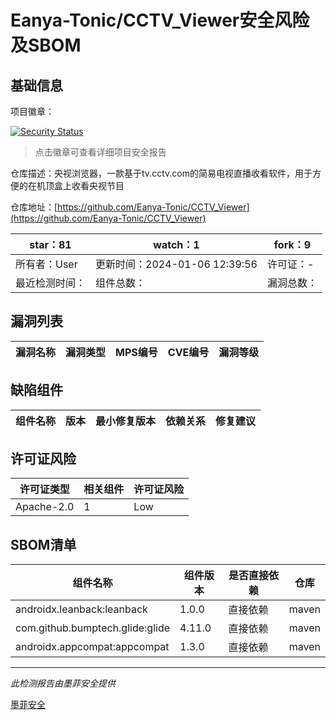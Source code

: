 # Eanya-Tonic/CCTV_Viewer安全风险及SBOM

## 基础信息

项目徽章：

[![Security Status](https://www.murphysec.com/platform3/v31/badge/1744422310135250944.svg)](https://www.murphysec.com/console/report/1744422006106931200/1744422310135250944)

> 点击徽章可查看详细项目安全报告

仓库描述：央视浏览器，一款基于tv.cctv.com的简易电视直播收看软件，用于方便的在机顶盒上收看央视节目

仓库地址：[https://github.com/Eanya-Tonic/CCTV_Viewer](https://github.com/Eanya-Tonic/CCTV_Viewer)

| star：81 | watch：1 | fork：9 |
| ----------- | -------------- | ------------ |
| 所有者：User | 更新时间：2024-01-06 12:39:56 | 许可证：- |
| 最近检测时间： | 组件总数： | 漏洞总数： |




## 漏洞列表

| 漏洞名称 | 漏洞类型 | MPS编号 | CVE编号 | 漏洞等级 |
| ------- | ------ | ------- | ------ | ----- |





## 缺陷组件

| 组件名称 | 版本 | 最小修复版本 | 依赖关系 | 修复建议 |
| -------- | ---- | ------------ | -------- | -------- |





## 许可证风险

| 许可证类型 | 相关组件 | 许可证风险 |
| ---------- | -------- | ---------- |
|Apache-2.0|1|Low|




## SBOM清单

| 组件名称 | 组件版本 | 是否直接依赖 | 仓库 |
| -------- | -------- | ------------ | ---- |
|androidx.leanback:leanback|1.0.0|直接依赖|maven|
|com.github.bumptech.glide:glide|4.11.0|直接依赖|maven|
|androidx.appcompat:appcompat|1.3.0|直接依赖|maven|


------

*此检测报告由墨菲安全提供*

[墨菲安全](www.murphysec.com)